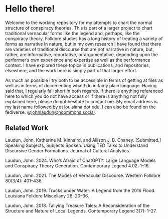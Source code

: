 # Hello there!

Welcome to the working repository for my attempts to chart the normal structure of conspiracy theories. This is part of a larger project to chart traditional vernacular forms like the legend and, perhaps, like the conspiracy theory. Folklore studies has a long history of treating a variety of forms as narrative in nature, but in my own research I have found that there are varieties of traditional discourse that are not narrative in nature, but, rather, are informative, reportative, or argumentative, depending upon the performer’s own experience and expertise as well as the performance context. I have explored these topics in publications, and repositories, elsewhere, and the work here is simply part of that larger effort.

As much as possible I try both to be accessible in terms of getting at files as well as in terms of documenting what I do in fairly plain language. Having said that, I regularly fall short in both regards. If there is anything referenced here to which you do not have access or if there is anything not fully explained here, please do not hesitate to contact me. My email address is my last name followed by at louisiana dot edu. I can also be found on the fediverse: @johnlaudun@hcommons.social.

## Related Work

Laudun, John, Katherine M. Kinnaird, and Allison J. B. Chaney. [Submitted.] Speaking Subjects, Subjects Spoken: Using TED Talks to Understand Discursive Gender Formations. Journal of Cultural Analytics. 

Laudun, John. 2024. Who’s Afraid of ChatGPT?: Large Language Models and Conspiracy Theory Generation. Contemporary Legend 4.02: 1–16.

Laudun, John. 2021. The Modes of Vernacular Discourse. Western Folklore 80(3/4): 401–436.

Laudun, John. 2019. Trucks under Water: A Legend from the 2016 Flood. Louisiana Folklore Miscellany 28: 20–36. 

Laudun, John. 2018. Tallying Treasure Tales: A Reconsideration of the Structure and Nature of Local Legends. Contemporary Legend 3(7): 1–27.